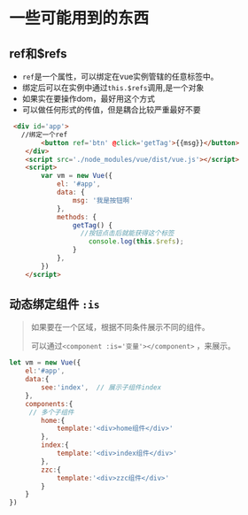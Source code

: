 # 一些可能用到的东西

## ref和$refs

- `ref`是一个属性，可以绑定在vue实例管辖的任意标签中。
- 绑定后可以在实例中通过`this.$refs`调用,是一个对象
- 如果实在要操作dom，最好用这个方式
- 可以做任何形式的传值，但是耦合比较严重最好不要

```html
 <div id='app'>
   //绑定一个ref
        <button ref='btn' @click='getTag'>{{msg}}</button>
    </div>
    <script src='./node_modules/vue/dist/vue.js'></script>
    <script>
        var vm = new Vue({
            el: '#app',
            data: {
                msg: '我是按钮啊'
            },
            methods: {
                getTag() {
                  //按钮点击后就能获得这个标签
                    console.log(this.$refs);
                }
            },
        })
    </script>
```

## 动态绑定组件 `:is`

> 如果要在一个区域，根据不同条件展示不同的组件。
>
> 可以通过`<component :is='变量'></component>` ，来展示。

```js
let vm = new Vue({
    el:'#app',
    data:{
        see:'index',  // 展示子组件index
    },
    components:{
     // 多个子组件
        home:{
            template:'<div>home组件</div>'
        },
        index:{
            template:'<div>index组件</div>'
        },
        zzc:{
            template:'<div>zzc组件</div>'
        }
    }
})
```


